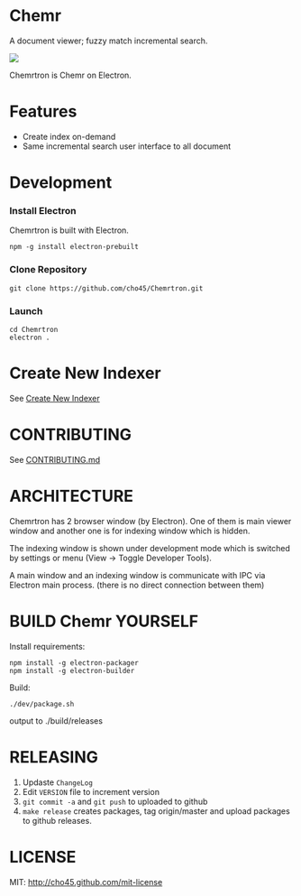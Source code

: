 Chemr
=====

A document viewer; fuzzy match incremental search.

<img src="https://lh3.googleusercontent.com/By0PBtaUWg_JYeBDlSKKtl34gRuL_ac3Xm-qqhXvIfSbTMh-jv1E77a4ehgk3n7Tp97doSTE8J0oSi-ft-8xLbfinG51GWwrPkeRzhQ5oMSKXyz6Jo1F_VwBxYsamN85JAdysWGm9WKtm73rcB-hUtJGCkCtrStEHJW4LmfjbcGix_E7Z9EIt-Ew-Fni1QAkgcs6_-KZ9goztbx3rRJOlQO9GPGKViS8xE-O6_8kTqpQY31JP4mYoJ9SpqEKrdeNIKwLly1yZoqe9jQoYAuBM5afzpoo_64wslLnlETdnLC0MeV4O4-4Iby1TAzOpY-vYy_pb5CCxvoI8sBU0Zt4rqH5_JT53DfY2jF1mtDxjXsAnyI6SMWbpz77luL7qMWxW-RNEFy0JsFrvhh5X6J0VeX2UVit7VJtSxwxG_9rTp53VtgkoB4L4G6dPDfiUJVninYewsUCNY0dngcS1K7Tfbe955Y0XdctHq038D6tV3QdvW5hNkGuI3qPlTj1VNjJhRfb-MnExy_fwr_oIaXm9-8Pkp9d7W6tu9Vy30ANj8fa=w600-h419-no"/>

Chemrtron is Chemr on Electron.


Features
========

 * Create index on-demand
 * Same incremental search user interface to all document

Development
===========

### Install Electron

Chemrtron is built with Electron.

	npm -g install electron-prebuilt

### Clone Repository

	git clone https://github.com/cho45/Chemrtron.git

### Launch

	cd Chemrtron
	electron .


Create New Indexer
==================

See <a href="http://cho45.github.io/Chemrtron/#create-indexer">Create New Indexer</a>

CONTRIBUTING
============

See <a href="CONTRIBUTING.md">CONTRIBUTING.md</a>


ARCHITECTURE
============

Chemrtron has 2 browser window (by Electron).
One of them is main viewer window and another one is for indexing window which is hidden.

The indexing window is shown under development mode which is switched by settings or menu (View -> Toggle Developer Tools).

A main window and an indexing window is communicate with IPC via Electron main process. (there is no direct connection between them)

BUILD Chemr YOURSELF
====================

Install requirements:

	npm install -g electron-packager
	npm install -g electron-builder

Build:

	./dev/package.sh 

output to ./build/releases


RELEASING
=========

 1. Updaste `ChangeLog`
 2. Edit `VERSION` file to increment version
 3. `git commit -a` and `git push` to uploaded to github
 4. `make release` creates packages, tag origin/master and upload packages to github releases.

LICENSE
=======

MIT: http://cho45.github.com/mit-license

